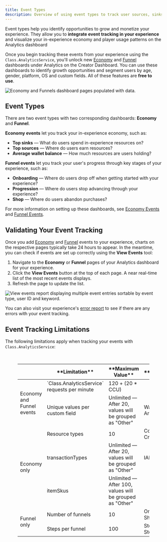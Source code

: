 ```yaml
---
title: Event Types
description: Overview of using event types to track user sources, sinks and milestones in your experience.
---
```


Event types help you identify opportunities to grow and monetize your experience. They allow you to **integrate event tracking in your experience** and visualize your in-experience economy and player usage patterns on the Analytics dashboard

Once you begin tracking these events from your experience using the `Class.AnalyticsService`, you'll unlock new [Economy](./economy-events.md) and [Funnel](./funnel-events.md) dashboards under Analytics on the Creator Dashboard. You can use these dashboards to identify growth opportunities and segment users by age, gender, platform, OS and custom fields. All of these features are **free to use**.

<img src="../../assets/analytics/event-types/Overview-Economy-Funnels.png" alt="Economy and Funnels dashboard pages populated with data."/>

## Event Types

There are two event types with two corresponding dashboards: **Economy** and **Funnel**.
<br />

**Economy events** let you track your in-experience economy, such as:

- **Top sinks** — What do users spend in-experience resources on?
- **Top sources** — Where do users earn resources?
- **Average wallet balance** — How much resources are users holding?

**Funnel events** let you track your user's progress through key stages of your experience, such as:

- **Onboarding** — Where do users drop off when getting started with your experience?
- **Progression** — Where do users stop advancing through your experience?
- **Shop** — Where do users abandon purchases?

For more information on setting up these dashboards, see [Economy Events](./economy-events.md) and [Funnel Events](./funnel-events.md).

## Validating Your Event Tracking

Once you add [Economy](./economy-events.md) and [Funnel](./funnel-events.md) events to your experience, charts on the respective pages typically take 24 hours to appear. In the meantime, you can check if events are set up correctly using the **View Events** tool:

1. Navigate to the **Economy** or **Funnel** pages of your Analytics dashboard for your experience.
2. Click the **View Events** button at the top of each page. A near real-time list of the most recent events displays.
3. Refresh the page to update the list.

<img src="../../assets/analytics/event-types/Event-Tracking.png" alt="View events report displaying multiple event entries sortable by event type, user ID and keyword."/>

You can also visit your experience's [error report](./error-report.md) to see if there are any errors with your event tracking.

## Event Tracking Limitations

The following limitations apply when tracking your events with `Class.AnalyticsService`:

<figure>
<br />
<table><thead>
  <tr>
    <th></th>
    <th>**Limitation**</th>
    <th>**Maximum Value**</th>
    <th>**Examples**</th>
  </tr></thead>
<tbody>
  <tr>
    <td rowspan="2">Economy and Funnel events</td>
    <td>`Class.AnalyticsService` requests per minute</td>
    <td>120 + (20 * CCU)</td>
    <td></td>
  </tr>
  <tr>
    <td>Unique values per custom field</td>
    <td>Unlimited — After 20, values will be grouped as "Other"</td>
    <td>Warrior, Mage, Archer</td>
  </tr>
  <tr>
    <td rowspan="3">Economy only</td>
    <td>Resource types</td>
    <td>10</td>
    <td>Coins, Gold, Credits</td>
  </tr>
  <tr>
    <td>transactionTypes</td>
    <td>Unlimited — After 20, values will be grouped as "Other"</td>
    <td>IAP, Gameplay</td>
  </tr>
  <tr>
    <td>itemSkus</td>
    <td>Unlimited — After 100, values will be grouped as "Other"</td>
    <td></td>
  </tr>
  <tr>
    <td rowspan="2">Funnel only</td>
    <td>Number of funnels</td>
    <td>10</td>
    <td>Onboarding, Shop</td>
  </tr>
  <tr>
    <td>Steps per funnel</td>
    <td>100</td>
    <td>Step 1, Step 2, Step 3</td>
  </tr>
</tbody>
</table>
</figure>
